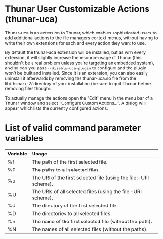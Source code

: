 Thunar User Customizable Actions (thunar-uca)
=============================================

Thunar-uca is an extension to Thunar, which enables sophisticated users to add additional actions to the file managers context menus, without having to write their own extensions for each and every action they want to use.

By default the thunar-uca extension will be installed, but as with every extension, it will slightly increase the resource usage of Thunar (this shouldn't be a real problem unless you're targeting an embedded system), and so can you pass `--disable-uca-plugin` to configure and the plugin won't be built and installed. Since it is an extension, you can also easily uninstall it
afterwards by removing the thunar-uca.so file from the lib/thunarx-2/ directory of your installation (be sure to quit Thunar before removing files though).

To actually manage the actions open the "Edit" menu in the menu bar of a Thunar window and select "Configure Custom Actions...". A dialog will appear which lists the currently configured actions.

List of valid command parameter variables
=========================================

|   Variable | Usage |
| :------------ | :------------ |
| %f | The path of the first selected file. |
| %F | The paths to all selected files. |
|%u |The URI of the first selected file (using the file:-URI scheme). |
|%U |The URIs of all selected files (using the file:-URI scheme). |
| %d |The directory of the first selected file. |
| %D |The directories to all selected files. |
| %n |The name of the first selected file (without the path). |
|%N |The names of all selected files (without the paths). |